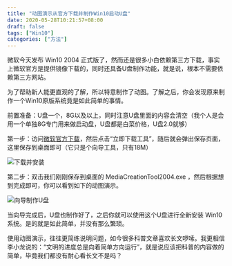 ```yaml
---
title: "动图演示从官方下载并制作Win10启动U盘"
date: 2020-05-28T10:21:57+08:00
draft: false
tags: ["Win10"]
categories: ["方法"]
---
```


微软今天发布 Win10 2004 正式版了，然而还是很多小白依赖第三方下载，事实上微软官方是提供镜像下载的，同时还具备U盘制作功能，就是说，根本不需要依赖第三方网站。

为了帮助新人能更直观的了解，所以特意制作了动图。了解之后，你会发现原来制作一个Win10原版系统竟是如此简单的事情。

前置准备：U盘一个，8G以及以上，同时注意U盘里面的内容会清空（我个人是会用一个单独8G专门用来做启动盘，U盘都是白菜价格，U盘2.0就够）

第一步：访问[微软官方下载](https://www.microsoft.com/zh-cn/software-download/windows10)，然后点击“立即下载工具”，随后就会弹出保存页面，这里保存到桌面即可（它只是个向导工具，只有18M）

![下载并安装](https://imgkr.cn-bj.ufileos.com/9fc181c7-bd85-4565-86d1-c613266068ce.gif)

第二步：双击我们刚刚保存到桌面的 MediaCreationTool2004.exe ，然后根据想到完成即可，你可以看到如下的动图演示。

![向导制作U盘](https://imgkr.cn-bj.ufileos.com/4006be09-7b6a-48f0-a770-0744ef441730.gif)

当向导完成后，U盘也制作好了，之后你就可以使用这个U盘进行全新安装 Win10 系统。是的就是如此简单，并没有那么繁琐。

使用动图演示，往往更简练说明问题，如今很多科普文章喜欢长文啰嗦。我更相信李小龙说的：“文明的进度总是向着简单方向运行”，就是说应该把科普的内容做的简单，毕竟我们都没有耐心看长文不是吗？